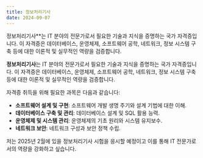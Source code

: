 ```yaml
---
title: 정보처리기사
date: 2024-09-07
---
```


정보처리기사**는 IT 분야의 전문가로서 필요한 기술과 지식을 증명하는 국가 자격증입니다. 이 자격증은 데이터베이스, 운영체제, 소프트웨어 공학, 네트워크, 정보 시스템 구축 등에 대한 이론적 및 실무적인 역량을 검증합니다.

<!--more-->

**정보처리기사**는 IT 분야의 전문가로서 필요한 기술과 지식을 증명하는 국가 자격증입니다. 이 자격증은 데이터베이스, 운영체제, 소프트웨어 공학, 네트워크, 정보 시스템 구축 등에 대한 이론적 및 실무적인 역량을 검증합니다.

자격증 취득을 위해 필요한 과목은 다음과 같습니다:

- **소프트웨어 설계 및 구현**: 소프트웨어 개발 생명 주기와 설계 기법에 대한 이해.
- **데이터베이스 구축 및 관리**: 데이터베이스 설계 및 SQL 활용 능력.
- **운영체제 및 시스템 관리**: 운영체제의 기초 원리와 시스템 유지보수.
- **네트워크 보안**: 네트워크 구성과 보안 정책 수립.

저는 2025년 2월에 있을 정보처리기사 시험을 응시할 예정이고 이를 통해 IT 전문가로서의 역량을 강화하고 싶습니다.